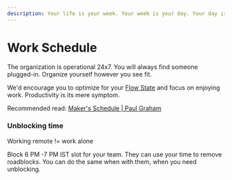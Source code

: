 ```yaml
---
description: Your life is your week. Your week is your day. Your day is this moment.
---
```


# Work Schedule

The organization is operational 24x7. You will always find someone plugged-in. Organize yourself however you see fit.

We'd encourage you to optimize for your [Flow State](https://yctheman.com/flow-how-to-enjoy-work/) and focus on enjoying work. Productivity is its mere symptom.

Recommended read: [Maker's Schedule \| Paul Graham](http://www.paulgraham.com/makersschedule.html) 

### 

### Unblocking time

Working remote != work alone

Block 6 PM -7 PM IST slot for your team.  They can use your time to remove roadblocks. You can do the same when with them, when you need unblocking.

